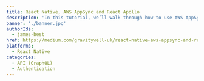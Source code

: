 ```yaml
---
title: React Native, AWS AppSync and React Apollo
description: 'In this tutorial, we’ll walk through how to use AWS AppSync, Amplify and React Apollo in a React Native app.'
banner: './banner.jpg'
authorIds:
  - james-best
href: https://medium.com/gravitywell-uk/react-native-aws-appsync-and-react-apollo-b9776033ed60
platforms:
  - React Native
categories:
  - API (GraphQL)
  - Authentication
---
```

